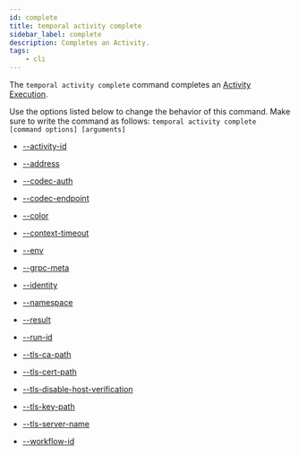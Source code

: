 ```yaml
---
id: complete
title: temporal activity complete
sidebar_label: complete
description: Completes an Activity.
tags:
	- cli
---
```


The `temporal activity complete` command completes an [Activity Execution](/concepts/what-is-an-activity-execution).

Use the options listed below to change the behavior of this command.
Make sure to write the command as follows:
`temporal activity complete [command options] [arguments]`

- [--activity-id](/cmd-options/activity-id)

- [--address](/cmd-options/address)

- [--codec-auth](/cmd-options/codec-auth)

- [--codec-endpoint](/cmd-options/codec-endpoint)

- [--color](/cmd-options/color)

- [--context-timeout](/cmd-options/context-timeout)

- [--env](/cmd-options/env)

- [--grpc-meta](/cmd-options/grpc-meta)

- [--identity](/cmd-options/identity)

- [--namespace](/cmd-options/namespace)

- [--result](/cmd-options/result)

- [--run-id](/cmd-options/run-id)

- [--tls-ca-path](/cmd-options/tls-ca-path)

- [--tls-cert-path](/cmd-options/tls-cert-path)

- [--tls-disable-host-verification](/cmd-options/tls-disable-host-verification)

- [--tls-key-path](/cmd-options/tls-key-path)

- [--tls-server-name](/cmd-options/tls-server-name)

- [--workflow-id](/cmd-options/workflow-id)
